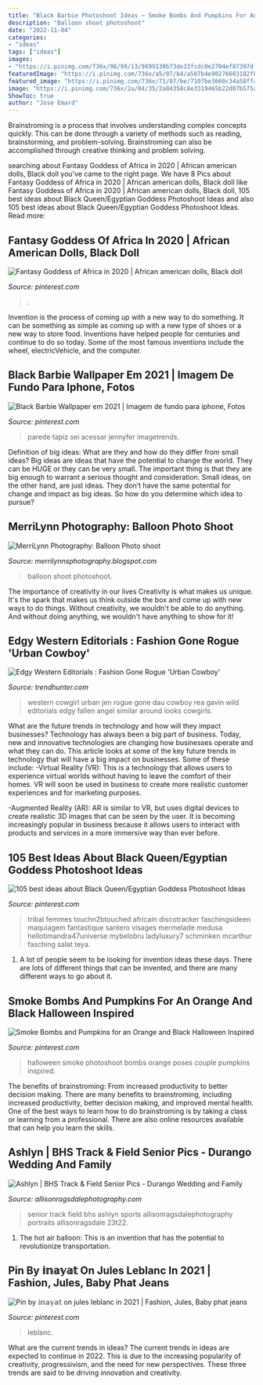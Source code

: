 ```yaml
---
title: "Black Barbie Photoshoot Ideas ~ Smoke Bombs And Pumpkins For An Orange And Black Halloween Inspired"
description: "Balloon shoot photoshoot"
date: "2022-11-04"
categories:
- "ideas"
tags: ["ideas"]
images:
- "https://i.pinimg.com/736x/98/99/13/9899130b73de33fcdc0e2704ef87397d.jpg"
featuredImage: "https://i.pinimg.com/736x/a5/07/b4/a507b4e90276603182f0d4d9cefa603d.jpg"
featured_image: "https://i.pinimg.com/736x/71/07/be/7107be3660c34a58ffae15665082b14b.jpg"
image: "https://i.pinimg.com/736x/2a/04/35/2a04358c8e3319465b22d07b575ad721.jpg"
ShowToc: true
author: "Jose Emard"
---
```



Brainstroming is a process that involves understanding complex concepts quickly. This can be done through a variety of methods such as reading, brainstorming, and problem-solving. Brainstroming can also be accomplished through creative thinking and problem solving.

	

		
searching about Fantasy Goddess of Africa in 2020 | African american dolls, Black doll you've came to the right page. We have 8 Pics about Fantasy Goddess of Africa in 2020 | African american dolls, Black doll like Fantasy Goddess of Africa in 2020 | African american dolls, Black doll, 105 best ideas about Black Queen/Egyptian Goddess Photoshoot Ideas and also 105 best ideas about Black Queen/Egyptian Goddess Photoshoot Ideas. Read more:
		
    
## Fantasy Goddess Of Africa In 2020 | African American Dolls, Black Doll

<img loading=lazy src="https://i.pinimg.com/736x/2a/04/35/2a04358c8e3319465b22d07b575ad721.jpg" onerror="this.onerror=null;this.src='https://tse3.mm.bing.net/th?id=OIP.TfT2XMUqyr5p8Eoz9M0X6wHaLn&amp;pid=15.1';" alt="Fantasy Goddess of Africa in 2020 | African american dolls, Black doll">

_Source: pinterest.com_

>. 

	

Invention is the process of coming up with a new way to do something. It can be something as simple as coming up with a new type of shoes or a new way to store food. Inventions have helped people for centuries and continue to do so today. Some of the most famous inventions include the wheel, electricVehicle, and the computer.

    
## Black Barbie Wallpaper Em 2021 | Imagem De Fundo Para Iphone, Fotos

<img loading=lazy src="https://i.pinimg.com/736x/a5/07/b4/a507b4e90276603182f0d4d9cefa603d.jpg" onerror="this.onerror=null;this.src='https://tse1.mm.bing.net/th?id=OIP.o8SelP8MP8PmWeOvk4IQlQHaEF&amp;pid=15.1';" alt="Black Barbie Wallpaper em 2021 | Imagem de fundo para iphone, Fotos">

_Source: pinterest.com_

>parede tapiz sei acessar jennyfer imagetrends. 

	

Definition of big ideas: What are they and how do they differ from small ideas?
Big ideas are ideas that have the potential to change the world. They can be HUGE or they can be very small. The important thing is that they are big enough to warrant a serious thought and consideration. Small ideas, on the other hand, are just ideas. They don’t have the same potential for change and impact as big ideas. So how do you determine which idea to pursue?

    
## MerriLynn Photography: Balloon Photo Shoot

<img loading=lazy src="http://lh4.ggpht.com/_yTrKC9o-yzA/TMDt7F4vMcI/AAAAAAAAEAU/T_hvcrciJDU/balloon-photoshoot-86a_thumb4.jpg?imgmax=800" onerror="this.onerror=null;this.src='https://tse2.mm.bing.net/th?id=OIP.BVkeE3ISTeRmSq3835HibgHaLK&amp;pid=15.1';" alt="MerriLynn Photography: Balloon Photo shoot">

_Source: merrilynnsphotography.blogspot.com_

>balloon shoot photoshoot. 

	

The importance of creativity in our lives
Creativity is what makes us unique. It's the spark that makes us think outside the box and come up with new ways to do things. Without creativity, we wouldn't be able to do anything. And without doing anything, we wouldn't have anything to show for it!

    
## Edgy Western Editorials : Fashion Gone Rogue &#039;Urban Cowboy&#039;

<img loading=lazy src="http://cdn.trendhunterstatic.com/thumbs/fashion-gone-rogue-urban-cowboy.jpeg" onerror="this.onerror=null;this.src='https://tse1.mm.bing.net/th?id=OIP.W-Uxy08KnZbaMAkWA31_ywHaLK&amp;pid=15.1';" alt="Edgy Western Editorials : Fashion Gone Rogue &#039;Urban Cowboy&#039;">

_Source: trendhunter.com_

>western cowgirl urban jen rogue gone dau cowboy rea gavin wild editorials edgy fallen angel similar around looks cowgirls. 

	

What are the future trends in technology and how will they impact businesses?
Technology has always been a big part of business. Today, new and innovative technologies are changing how businesses operate and what they can do. This article looks at some of the key future trends in technology that will have a big impact on businesses. Some of these include:
-Virtual Reality (VR): This is a technology that allows users to experience virtual worlds without having to leave the comfort of their homes. VR will soon be used in business to create more realistic customer experiences and for marketing purposes.

-Augmented Reality (AR): AR is similar to VR, but uses digital devices to create realistic 3D images that can be seen by the user. It is becoming increasingly popular in business because it allows users to interact with products and services in a more immersive way than ever before.

    
## 105 Best Ideas About Black Queen/Egyptian Goddess Photoshoot Ideas

<img loading=lazy src="https://i.pinimg.com/736x/42/f1/5d/42f15ddd808af9f4308a42a3e8411254--medusa-makeup-eye-makeup.jpg" onerror="this.onerror=null;this.src='https://tse2.mm.bing.net/th?id=OIP.6pleSLF52pZn8ToZSNL-hwHaLG&amp;pid=15.1';" alt="105 best ideas about Black Queen/Egyptian Goddess Photoshoot Ideas">

_Source: pinterest.com_

>tribal femmes touchn2btouched africain discotracker faschingsideen maquiagem fantastique santero visages mermelade medusa hellotimandra47universe mybelobru ladyluxury7 schminken mcarthur fasching salat teya. 

	

1. A lot of people seem to be looking for invention ideas these days. There are lots of different things that can be invented, and there are many different ways to go about it. 

    
## Smoke Bombs And Pumpkins For An Orange And Black Halloween Inspired

<img loading=lazy src="https://i.pinimg.com/736x/98/99/13/9899130b73de33fcdc0e2704ef87397d.jpg" onerror="this.onerror=null;this.src='https://tse4.mm.bing.net/th?id=OIP.hxZxKp9tGKfAJy84QGCf2wHaKX&amp;pid=15.1';" alt="Smoke Bombs and Pumpkins for an Orange and Black Halloween Inspired">

_Source: pinterest.com_

>halloween smoke photoshoot bombs orange poses couple pumpkins inspired. 

	

The benefits of brainstroming: From increased productivity to better decision making.
There are many benefits to brainstroming, including increased productivity, better decision making, and improved mental health. One of the best ways to learn how to do brainstroming is by taking a class or learning from a professional. There are also online resources available that can help you learn the skills.

    
## Ashlyn | BHS Track &amp; Field Senior Pics - Durango Wedding And Family

<img loading=lazy src="https://allisonragsdalephotography.com/wp-content/uploads/2013/08/allisonragsdalephotography-1152.jpg" onerror="this.onerror=null;this.src='https://tse2.mm.bing.net/th?id=OIP.FMMkVk8bu0PSZCytKMCb9gHaLI&amp;pid=15.1';" alt="Ashlyn | BHS Track &amp; Field Senior Pics - Durango Wedding and Family">

_Source: allisonragsdalephotography.com_

>senior track field bhs ashlyn sports allisonragsdalephotography portraits allisonragsdale 23t22. 

	

1. The hot air balloon: This is an invention that has the potential to revolutionize transportation.

    
## Pin By 𝕚𝕟𝕒𝕪𝕒𝕥 On Jules Leblanc In 2021 | Fashion, Jules, Baby Phat Jeans

<img loading=lazy src="https://i.pinimg.com/736x/71/07/be/7107be3660c34a58ffae15665082b14b.jpg" onerror="this.onerror=null;this.src='https://tse2.mm.bing.net/th?id=OIP.hjEVLjvL0QY9g1USUOcZfAHaHV&amp;pid=15.1';" alt="Pin by 𝕚𝕟𝕒𝕪𝕒𝕥 on jules leblanc in 2021 | Fashion, Jules, Baby phat jeans">

_Source: pinterest.com_

>leblanc. 

	

What are the current trends in ideas?
The current trends in ideas are expected to continue in 2022. This is due to the increasing popularity of creativity, progressivism, and the need for new perspectives. These three trends are said to be driving innovation and creativity.

